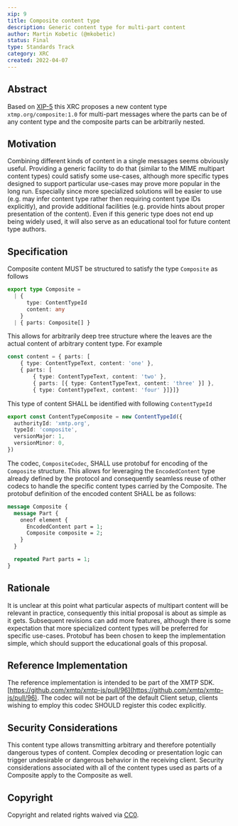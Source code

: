 ```yaml
---
xip: 9
title: Composite content type
description: Generic content type for multi-part content
author: Martin Kobetic (@mkobetic)
status: Final
type: Standards Track
category: XRC
created: 2022-04-07
---
```


## Abstract

Based on [XIP-5](xip-5-message-content-types.md) this XRC proposes a new content type `xtmp.org/composite:1.0` for multi-part messages where the parts can be of any content type and the composite parts can be arbitrarily nested.

## Motivation

Combining different kinds of content in a single messages seems obviously useful. Providing a generic facility to do that (similar to the MIME multipart content types) could satisfy some use-cases, although more specific types designed to support particular use-cases may prove more popular in the long run. Especially since more specialized solutions will be easier to use (e.g. may infer content type rather then requiring content type IDs explicitly), and provide additional facilities (e.g. provide hints about proper presentation of the content). Even if this generic type does not end up being widely used, it will also serve as an educational tool for future content type authors.

## Specification

Composite content MUST be structured to satisfy the type `Composite` as follows

```ts
export type Composite =
  | {
      type: ContentTypeId
      content: any
    }
  | { parts: Composite[] }
```

This allows for arbitrarily deep tree structure where the leaves are the actual content of arbitrary content type. For example

```ts
const content = { parts: [
    { type: ContentTypeText, content: 'one' },
    { parts: [
        { type: ContentTypeText, content: 'two' },
        { parts: [{ type: ContentTypeText, content: 'three' }] },
        { type: ContentTypeText, content: 'four' }]}]}
```

This type of content SHALL be identified with following `ContentTypeId`

```ts
export const ContentTypeComposite = new ContentTypeId({
  authorityId: 'xmtp.org',
  typeId: 'composite',
  versionMajor: 1,
  versionMinor: 0,
})
```

The codec, `CompositeCodec`, SHALL use protobuf for encoding of the `Composite` structure. This allows for leveraging the `EncodedContent` type already defined by the protocol and consequently seamless reuse of other codecs to handle the specific content types carried by the Composite. The protobuf definition of the encoded content SHALL be as follows:

```protobuf
message Composite {
  message Part {
    oneof element {
      EncodedContent part = 1;
      Composite composite = 2;
    }
  }

  repeated Part parts = 1;
}
```

## Rationale

It is unclear at this point what particular aspects of multipart content will be relevant in practice, consequently this initial proposal is about as simple as it gets. Subsequent revisions can add more features, although there is some expectation that more specialized content types will be preferred for specific use-cases. Protobuf has been chosen to keep the implementation simple, which should support the educational goals of this proposal.

## Reference Implementation

The reference implementation is intended to be part of the XMTP SDK. [https://github.com/xmtp/xmtp-js/pull/96](https://github.com/xmtp/xmtp-js/pull/96). The codec will not be part of the default Client setup, clients wishing to employ this codec SHOULD register this codec explicitly.

## Security Considerations

This content type allows transmitting arbitrary and therefore potentially dangerous types of content. Complex decoding or presentation logic can trigger undesirable or dangerous behavior in the receiving client. Security considerations associated with all of the content types used as parts of a Composite apply to the Composite as well.

## Copyright

Copyright and related rights waived via [CC0](https://creativecommons.org/publicdomain/zero/1.0/).
